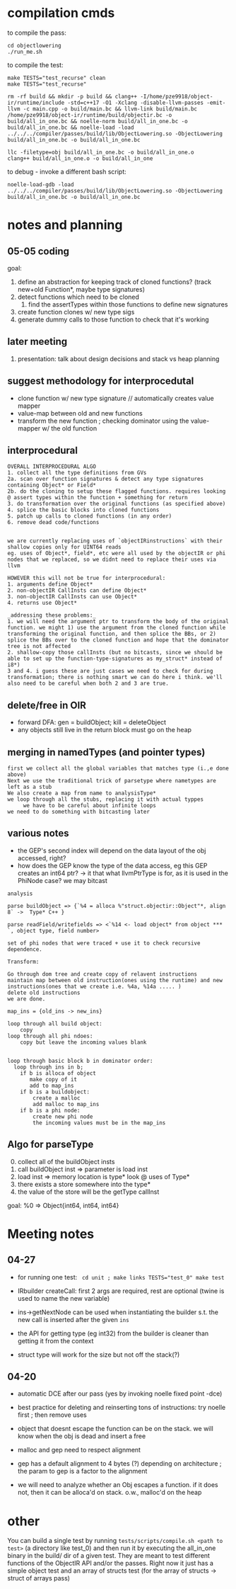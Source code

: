 # compilation cmds
to compile the pass:
```
cd objectlowering
./run_me.sh
```

to compile the test:
```
make TESTS="test_recurse" clean
make TESTS="test_recurse" 
```
```
rm -rf build && mkdir -p build && clang++ -I/home/pze9918/object-ir/runtime/include -std=c++17 -O1 -Xclang -disable-llvm-passes -emit-llvm -c main.cpp -o build/main.bc && llvm-link build/main.bc /home/pze9918/object-ir/runtime/build/objectir.bc -o build/all_in_one.bc && noelle-norm build/all_in_one.bc -o build/all_in_one.bc && noelle-load -load ../../../compiler/passes/build/lib/ObjectLowering.so -ObjectLowering build/all_in_one.bc -o build/all_in_one.bc

llc -filetype=obj build/all_in_one.bc -o build/all_in_one.o
clang++ build/all_in_one.o -o build/all_in_one
```

to debug - invoke a different bash script:
```
noelle-load-gdb -load ../../../compiler/passes/build/lib/ObjectLowering.so -ObjectLowering build/all_in_one.bc -o build/all_in_one.bc
```

# notes and planning

## 05-05 coding
goal:
1. define an abstraction for keeping track of cloned functions? (track new+old Function*, maybe type signatures)
2. detect functions which need to be cloned
   1. find the assertTypes within those functions to define new signatures
3. create function clones w/ new type sigs
4. generate dummy calls to those function to check that it's working

## later meeting
1. presentation: talk about design decisions and stack vs heap planning

## suggest methodology for interprocedutal
- clone function w/ new type signature // automatically creates value mapper
- value-map between old and new functions
- transform the new function ; checking dominator using the value-mapper w/ the old function

## interprocedural
```
OVERALL INTERPROCEDURAL ALGO
1. collect all the type definitions from GVs
2a. scan over function signatures & detect any type signatures containing Object* or Field*
2b. do the cloning to setup these flagged functions. requires looking @ assert types within the function + something for return
3. do transformation over the original functions (as specified above)
4. splice the basic blocks into cloned functions
5. patch up calls to cloned functions (in any order)
6. remove dead code/functions


we are currently replacing uses of `objectIRinstructions` with their shallow copies only for UINT64 reads
eg. uses of Object*, field*, etc were all used by the objectIR or phi nodes that we replaced, so we didnt need to replace their uses via llvm

HOWEVER this will not be true for interprocedural:
1. arguments define Object* 
2. non-objectIR CallInsts can define Object*
3. non-objectIR CallInsts can use Object*
4. returns use Object*

_addressing these problems:_
1. we will need the argument ptr to transform the body of the original function. we might 1) use the argument from the cloned function while transforming the original function, and then splice the BBs, or 2) splice the BBs over to the cloned function and hope that the dominator tree is not affected
2. shallow-copy those callInsts (but no bitcasts, since we should be able to set up the function-type-signatures as my_struct* instead of i8*)
3 and 4. i guess these are just cases we need to check for during transformation; there is nothing smart we can do here i think. we'll also need to be careful when both 2 and 3 are true.
```

## delete/free in OIR
- forward DFA: gen = buildObject; kill = deleteObject
- any objects still live in the return block must go on the heap

## merging in namedTypes (and pointer types)
```
first we collect all the global variables that matches type (i.,e done above)
Next we use the traditional trick of parsetype where nametypes are left as a stub
We also create a map from name to analysisType*
we loop through all the stubs, replacing it with actual typpes
     we have to be careful about infinite loops
we need to do something with bitcasting later
```


## various notes
- the GEP's second index will depend on the data layout of the obj accessed, right? 
- how does the GEP know the type of the data access, eg this GEP creates an int64 ptr?
  -> it that what llvmPtrType is for, as it is used in the PhiNode case?
  we may bitcast

```
analysis

parse buildObject => {`%4 = alloca %"struct.objectir::Object"*, align 8` ->  Type* C++ }

parse readField/writefields => <`%14 <- load object* from object *** `, object type, field number>

set of phi nodes that were traced + use it to check recursive dependence. 

Transform:

Go through dom tree and create copy of relavent instructions
maintain map between old instruction(ones using the runtime) and new instructions(ones that we create i.e. %4a, %14a ..... )
delete old instructions
we are done. 

map_ins = {old_ins -> new_ins}

loop through all build object:
	copy
loop through all phi ndoes:
	copy but leave the incoming values blank


loop through basic block b in dominator order:
  loop through ins in b;
    if b is alloca of object
       make copy of it 
       add to map_ins
    if b is a buildobject:
    	create a malloc
    	add malloc to map_ins
    if b is a phi node:
    	create new phi node
    	the incoming values must be in the map_ins
```

## Algo for parseType
0. collect all of the buildObject insts
1. call buildObject inst => parameter is load inst
2. load inst => memory location is type\*
look @ uses of Type\*
3. there exists a store somewhere into the type\*
4. the value of the store will be the getType callInst

goal: %0 => Object{int64, int64, int64}

# Meeting notes

## 04-27
- for running one test: `
cd unit ; make links
TESTS="test_0"
make test`

- IRbuilder createCall: first 2 args are required, rest are optional (twine is used to name the new variable)
- ins->getNextNode can be used when instantiating the builder s.t. the new call is inserted after the given `ins`
- the API for getting type (eg int32) from the builder is cleaner than getting it from the context
- struct type will work for the size but not off the stack(?)


## 04-20
- automatic DCE after our pass (yes by invoking noelle fixed point -dce)
- best practice for deleting and reinserting tons of instructions: try noelle first ; then remove uses
- object that doesnt escape the function can be on the stack. we will know when the obj is dead and insert a free

- malloc and gep need to respect alignment
- gep has a default alignment to 4 bytes (?) depending on architecture ; the param to gep is a factor to the alignment

- we will need to analyze whether an Obj escapes a function. if it does not, then it can be alloca'd on stack. o.w., malloc'd on the heap

# other
You can build a single test by running `tests/scripts/compile.sh <path to test>` (a directory like test_0) and then run it by executing the all_in_one binary in the build/ dir of a given test. They are meant to test different functions of the ObjectIR API and/or the passes. Right now it just has a simple object test and an array of structs test (for the array of structs -> struct of arrays pass)
